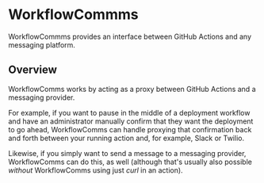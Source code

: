 # WorkflowCommms

WorkflowCommms provides an interface between GitHub Actions and any messaging
platform.

## Overview

WorkflowComms works by acting as a proxy between GitHub Actions and a messaging
provider.

For example, if you want to pause in the middle of a deployment workflow and
have an administrator manually confirm that they want the deployment to go
ahead, WorkflowComms can handle proxying that confirmation back and forth
between your running action and, for example, Slack or Twilio.

Likewise, if you simply want to send a message to a messaging provider,
WorkflowComms can do this, as well (although that's usually also possible
_without_ WorkflowComms using just _curl_ in an action).
